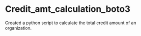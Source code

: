 # Credit_amt_calculation_boto3
Created a python script to calculate the total credit amount of an organization.
